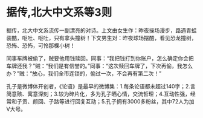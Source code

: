 # 据传,北大中文系等3则

据传，北大中文系流传一副漂亮的对诗。上文由女生作：昨夜操场漫步，路遇青蛙装酷，呕吐、呕吐，只有拿头撞树！下文男生对：昨夜球场摆酷，看见恐龙撞树，恐怖、恐怖，可怜那棵小树！ 

同事车牌被偷了，贼要他用钱赎回。同事：“我把钱打到你账户，怎么确定你会把车牌还我？”贼：“我们是有信誉的。”同事：“这次赎回车牌了，下次再偷，我怎么办？”贼：“放心，我们全市连锁的，偷过一次，不会再有第二次！” 

孔子是微博体开创者，《论语》是最早的微博集：1.每条论语都未超过140字；2.言简意赅、寓意深刻；3.较为碎片化，多为孔子晒心情，交流哲理；4.互动性强，经常和子贡、颜回、子路等进行回复互动；5.孔子拥有3000多粉丝，其中72人为加V大号。
